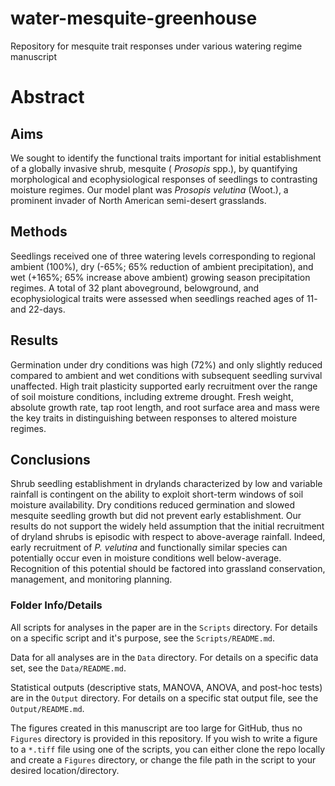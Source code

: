 # water-mesquite-greenhouse
Repository for mesquite trait responses under various watering regime manuscript

# Abstract

## Aims
We sought to identify the functional traits important for initial establishment of a globally invasive shrub, mesquite ( _Prosopis_ spp.), by quantifying morphological and ecophysiological responses of seedlings to contrasting moisture regimes. Our model plant was _Prosopis velutina_ (Woot.), a prominent invader of North American semi-desert grasslands. 

## Methods
Seedlings received one of three watering levels corresponding to regional ambient (100%), dry (-65%; 65% reduction of ambient precipitation), and wet (+165%; 65% increase above ambient) growing season precipitation regimes. A total of 32 plant aboveground, belowground, and ecophysiological traits were assessed when seedlings reached ages of 11- and 22-days. 

## Results
Germination under dry conditions was high (72%) and only slightly reduced compared to ambient and wet conditions with subsequent seedling survival unaffected. High trait plasticity supported early recruitment over the range of soil moisture conditions, including extreme drought. Fresh weight, absolute growth rate, tap root length, and root surface area and mass were the key traits in distinguishing between responses to altered moisture regimes.

## Conclusions
Shrub seedling establishment in drylands characterized by low and variable rainfall is contingent on the ability to exploit short-term windows of soil moisture availability. Dry conditions reduced germination and slowed mesquite seedling growth but did not prevent early establishment. Our results do not support the widely held assumption that the initial recruitment of dryland shrubs is episodic with respect to above-average rainfall. Indeed, early recruitment of _P. velutina_ and functionally similar species can potentially occur even in moisture conditions well below-average. Recognition of this potential should be factored into grassland conservation, management, and monitoring planning.


### Folder Info/Details
All scripts for analyses in the paper are in the `Scripts` directory. For details on a specific script and it's purpose, see the `Scripts/README.md`.

Data for all analyses are in the `Data` directory. For details on a specific data set, see the `Data/README.md`.

Statistical outputs (descriptive stats, MANOVA, ANOVA, and post-hoc tests) are in the `Output` directory. For details on a specific stat output file, see the `Output/README.md`. 

The figures created in this manuscript are too large for GitHub, thus no `Figures` directory is provided in this repository. If you wish to write a figure to a `*.tiff` file using one of the scripts, you can either clone the repo locally and create a `Figures` directory, or change the file path in the script to your desired location/directory.
